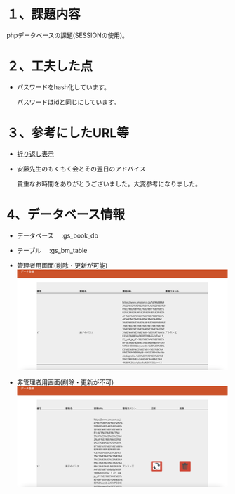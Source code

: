 # １、課題内容

phpデータベースの課題(SESSIONの使用)。

# ２、工夫した点

- パスワードをhash化しています。

  パスワードはidと同じにしています。

# ３、参考にしたURL等

- [折り返し表示](https://qiita.com/gcyata/items/353658a7bdc1e7395337)

- 安藤先生のもくもく会とその翌日のアドバイス

  貴重なお時間をありがとうございました。大変参考になりました。

# 4、データベース情報

- データベース　 :gs_book_db

- テーブル　    :gs_bm_table

- 管理者用画面(削除・更新が可能)
![管理者画面.png](./img/管理者画面.png)

- 非管理者用画面(削除・更新が不可)
![非管理者画面.png](./img/非管理者画面.png)
